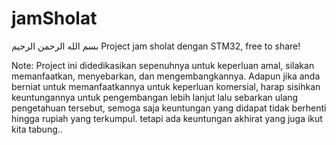 # jamSholat
بسم الله الرحمن الرحيم 
Project jam sholat dengan STM32, free to share!

Note: 
Project ini didedikasikan sepenuhnya untuk keperluan amal, silakan memanfaatkan, menyebarkan, dan mengembangkannya. 
Adapun jika anda berniat untuk memanfaatkannya untuk keperluan komersial, harap sisihkan keuntungannya untuk pengembangan lebih lanjut lalu sebarkan ulang pengetahuan tersebut, semoga saja keuntungan yang didapat tidak berhenti hingga rupiah yang terkumpul. tetapi ada keuntungan akhirat yang juga ikut kita tabung.. 
